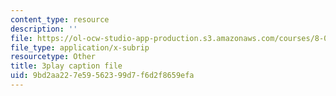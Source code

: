 ```yaml
---
content_type: resource
description: ''
file: https://ol-ocw-studio-app-production.s3.amazonaws.com/courses/8-03sc-physics-iii-vibrations-and-waves-fall-2016/9bd2aa227e59562399d7f6d2f8659efa_b1eKhyC9TTo.vtt
file_type: application/x-subrip
resourcetype: Other
title: 3play caption file
uid: 9bd2aa22-7e59-5623-99d7-f6d2f8659efa
---
```


